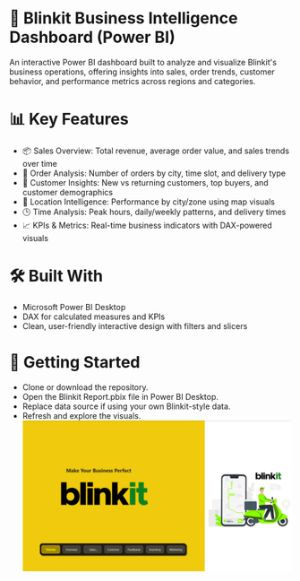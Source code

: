 # 🚚 Blinkit Business Intelligence Dashboard (Power BI)
An interactive Power BI dashboard built to analyze and visualize Blinkit's business operations, offering insights into sales, order trends, customer behavior, and performance metrics across regions and categories.
# 📊 Key Features
* 📦 Sales Overview: Total revenue, average order value, and sales trends over time
* 🛒 Order Analysis: Number of orders by city, time slot, and delivery type
* 👤 Customer Insights: New vs returning customers, top buyers, and customer demographics
* 📍 Location Intelligence: Performance by city/zone using map visuals
* 🕒 Time Analysis: Peak hours, daily/weekly patterns, and delivery times
* 📈 KPIs & Metrics: Real-time business indicators with DAX-powered visuals
# 🛠️ Built With
* Microsoft Power BI Desktop
* DAX for calculated measures and KPIs
* Clean, user-friendly interactive design with filters and slicers

# 🚀 Getting Started

* Clone or download the repository.
* Open the Blinkit Report.pbix file in Power BI Desktop.
* Replace data source if using your own Blinkit-style data.
* Refresh and explore the visuals.
![image alt](https://github.com/MarshallxMG/Blinkit-Dashboard-using-Power-BI/blob/fd0bd66aec693fabbab7c61ff3f47af12ddd7bb2/Home%20Page.png)
